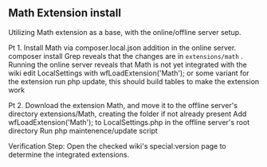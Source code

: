 ## Math Extension install

Utilizing Math extension as a base, with the online/offline server setup.

Pt 1.
Install Math via composer.local.json addition in the online server.
composer install
Grep reveals that the changes are in `extensions/math` .
Running the online server reveals that Math is not yet integrated with the wiki
edit LocalSettings with wfLoadExtension('Math'); or some variant for the extension
run php update, this should build tables to make the extension work

Pt 2.
Download the extension Math, and move it to the offline server's directory extensions/Math, creating the folder if not already present
Add wfLoadExtension('Math'); to LocalSettings.php in the offline server's root directory
Run php maintenence/update script

Verification Step:
Open the checked wiki's special:version page to determine the integrated extensions.


